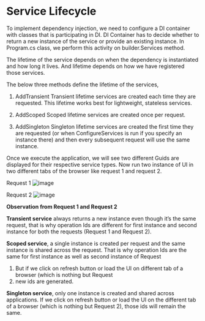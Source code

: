 # Service Lifecycle

To implement dependency injection, we need to configure a DI container with classes that is participating in DI. DI Container has to decide whether to return a new instance of the service or provide an existing instance. In Program.cs class, we perform this activity on builder.Services method.
 
The lifetime of the service depends on when the dependency is instantiated and how long it lives. And lifetime depends on how we have registered those services.
 
The below three methods define the lifetime of the services,
1.	AddTransient
Transient lifetime services are created each time they are requested. This lifetime works best for lightweight, stateless services.

2.	AddScoped
Scoped lifetime services are created once per request.

3.	AddSingleton
Singleton lifetime services are created the first time they are requested (or when ConfigureServices is run if you specify an instance there) and then every subsequent request will use the same instance.

Once we execute the application, we will see two different Guids are displayed for their respective service types. Now run two instance of UI in two different tabs of the browser like request 1 and request 2.


Request 1
![image](https://user-images.githubusercontent.com/40893318/208575022-de9f845f-4201-4fc3-b661-cb94af8c309d.png)

Request 2
![image](https://user-images.githubusercontent.com/40893318/208575082-0147d9f5-7177-419b-86f9-3f9bc6fdf276.png)

**Observation from Request 1 and Request 2**
 
**Transient service** always returns a new instance even though it’s the same request, that is why operation Ids are
different for first instance and second instance for both the requests (Request 1 and Request 2).
 
**Scoped service**, a single instance is created per request and the same instance is shared across the request.
That is why operation Ids are the same for first instance as well as second instance of Request 
1. But if we click on refresh button or load the UI on different tab of a browser (which is nothing but Request 
2. new ids are generated.
 
**Singleton service**, only one instance is created and shared across applications. 
If we click on refresh button or load the UI on the different tab of a browser (which is nothing but Request 2), those ids will remain the same.
